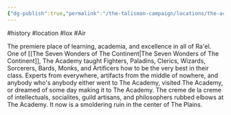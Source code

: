 ```yaml
---
{"dg-publish":true,"permalink":"/the-talisman-campaign/locations/the-academy/","noteIcon":""}
---
```


#history #location #Iox #Air

The premiere place of learning, academia, and excellence in all of Ra'el. One of [[The Seven Wonders of The Continent\|The Seven Wonders of The Continent]], The Academy taught Fighters, Paladins, Clerics, Wizards, Sorcerers, Bards, Monks, and Artificers how to be the very best in their class. Experts from everywhere, artifacts from the middle of nowhere, and anybody who's anybody either went to The Academy, visited The Academy, or dreamed of some day making it to The Academy. The creme de la creme of intellectuals, socialites, guild artisans, and philosophers rubbed elbows at The Academy. It now is a smoldering ruin in the center of The Plains.